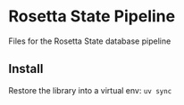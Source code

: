 # Rosetta State Pipeline

Files for the Rosetta State database pipeline

## Install

Restore the library into a virtual env: `uv sync`